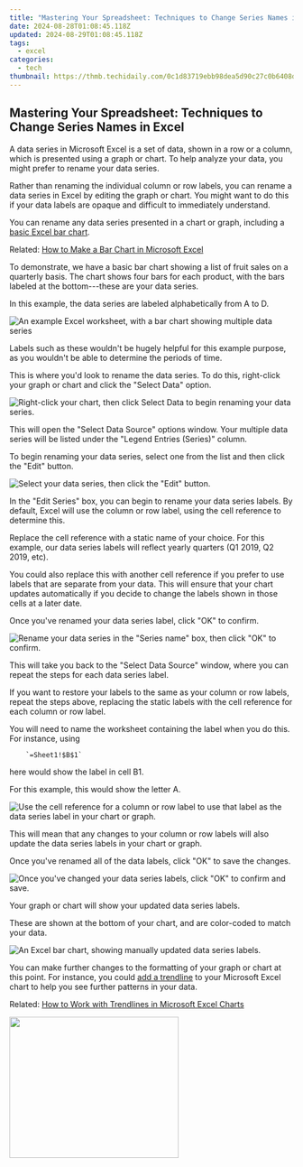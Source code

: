 ```yaml
---
title: "Mastering Your Spreadsheet: Techniques to Change Series Names in Excel"
date: 2024-08-28T01:08:45.118Z
updated: 2024-08-29T01:08:45.118Z
tags:
  - excel
categories:
  - tech
thumbnail: https://thmb.techidaily.com/0c1d83719ebb98dea5d90c27c0b6408d258894840f31fa00d9902a55d5e2ce32.jpg
---
```


## Mastering Your Spreadsheet: Techniques to Change Series Names in Excel

A data series in Microsoft Excel is a set of data, shown in a row or a column, which is presented using a graph or chart. To help analyze your data, you might prefer to rename your data series.

 Rather than renaming the individual column or row labels, you can rename a data series in Excel by editing the graph or chart. You might want to do this if your data labels are opaque and difficult to immediately understand.

 You can rename any data series presented in a chart or graph, including a [basic Excel bar chart](https://extra-support.techidaily.com/updated-premium-psd-aesthetic-optimization/).

Related: [How to Make a Bar Chart in Microsoft Excel](https://extra-support.techidaily.com/updated-premium-psd-aesthetic-optimization/) 

 To demonstrate, we have a basic bar chart showing a list of fruit sales on a quarterly basis. The chart shows four bars for each product, with the bars labeled at the bottom---these are your data series.

 In this example, the data series are labeled alphabetically from A to D.

![An example Excel worksheet, with a bar chart showing multiple data series](https://static1.howtogeekimages.com/wordpress/wp-content/uploads/2020/07/Excel-Example-Data-Series.png) 

 Labels such as these wouldn't be hugely helpful for this example purpose, as you wouldn't be able to determine the periods of time.

 This is where you'd look to rename the data series. To do this, right-click your graph or chart and click the "Select Data" option.

![Right-click your chart, then click Select Data to begin renaming your data series.](https://static1.howtogeekimages.com/wordpress/wp-content/uploads/2020/07/Excel-Chart-Select-Data-Option.png) 

 This will open the "Select Data Source" options window. Your multiple data series will be listed under the "Legend Entries (Series)" column.

 To begin renaming your data series, select one from the list and then click the "Edit" button.

![Select your data series, then click the "Edit" button.](https://static1.howtogeekimages.com/wordpress/wp-content/uploads/2020/07/Excel-Edit-Data-Series-Button.png) 

 In the "Edit Series" box, you can begin to rename your data series labels. By default, Excel will use the column or row label, using the cell reference to determine this.

 Replace the cell reference with a static name of your choice. For this example, our data series labels will reflect yearly quarters (Q1 2019, Q2 2019, etc).

 You could also replace this with another cell reference if you prefer to use labels that are separate from your data. This will ensure that your chart updates automatically if you decide to change the labels shown in those cells at a later date.

 Once you've renamed your data series label, click "OK" to confirm.

![Rename your data series in the "Series name" box, then click "OK" to confirm.](https://static1.howtogeekimages.com/wordpress/wp-content/uploads/2020/07/Excel-Rename-Data-Series.png) 

 This will take you back to the "Select Data Source" window, where you can repeat the steps for each data series label.

 If you want to restore your labels to the same as your column or row labels, repeat the steps above, replacing the static labels with the cell reference for each column or row label.

 You will need to name the worksheet containing the label when you do this. For instance, using 

        `=Sheet1!$B$1`
    
 here would show the label in cell B1.

 For this example, this would show the letter A.

![Use the cell reference for a column or row label to use that label as the data series label in your chart or graph.](https://static1.howtogeekimages.com/wordpress/wp-content/uploads/2020/07/Excel-Edit-Series-Cell-Reference.png) 

 This will mean that any changes to your column or row labels will also update the data series labels in your chart or graph.

 Once you've renamed all of the data labels, click "OK" to save the changes.

![Once you've changed your data series labels, click "OK" to confirm and save.](https://static1.howtogeekimages.com/wordpress/wp-content/uploads/2020/07/Excel-Renamed-Data-Series.png) 

 Your graph or chart will show your updated data series labels.

 These are shown at the bottom of your chart, and are color-coded to match your data.

![An Excel bar chart, showing manually updated data series labels.](https://static1.howtogeekimages.com/wordpress/wp-content/uploads/2020/07/Excel-Chart-Updated-Data-Series-Labels.png) 

 You can make further changes to the formatting of your graph or chart at this point. For instance, you could [add a trendline](https://remote-screen-capture.techidaily.com/2024-approved-udemy-alternatives-10-best-online-learning-sites-like-udemy/) to your Microsoft Excel chart to help you see further patterns in your data.

Related: [How to Work with Trendlines in Microsoft Excel Charts](https://remote-screen-capture.techidaily.com/2024-approved-udemy-alternatives-10-best-online-learning-sites-like-udemy/)

<ins class="adsbygoogle"
     style="display:block"
     data-ad-format="autorelaxed"
     data-ad-client="ca-pub-7571918770474297"
     data-ad-slot="1223367746"></ins>



<ins class="adsbygoogle"
     style="display:block"
     data-ad-client="ca-pub-7571918770474297"
     data-ad-slot="8358498916"
     data-ad-format="auto"
     data-full-width-responsive="true"></ins>



<!-- affiliate ads begin -->
<a href="https://bluettius.sjv.io/c/5597632/2027209/17108" target="_top" id="2027209"><img src="//a.impactradius-go.com/display-ad/17108-2027209" border="0" alt="" width="300" height="250"/></a><img height="0" width="0" src="https://imp.pxf.io/i/5597632/2027209/17108" style="position:absolute;visibility:hidden;" border="0" />
<!-- affiliate ads end -->